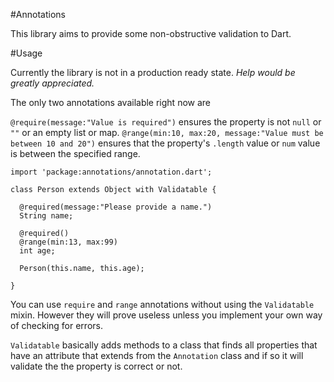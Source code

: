 #Annotations

This library aims to provide some non-obstructive validation to Dart.

#Usage

Currently the library is not in a production ready state. *Help would be greatly appreciated.*

The only two annotations available right now are

`@require(message:"Value is required")` ensures the property is not `null` or `""` or an empty list or map.
`@range(min:10, max:20, message:"Value must be between 10 and 20")` ensures that the property's `.length` value or `num` value is between the specified range.

    import 'package:annotations/annotation.dart';

    class Person extends Object with Validatable {

      @required(message:"Please provide a name.")
      String name;

      @required()
      @range(min:13, max:99)
      int age;

      Person(this.name, this.age);

    }

You can use `require` and `range` annotations without using the `Validatable` mixin. However they will prove useless unless you implement your own way of checking for errors.

`Validatable` basically adds methods to a class that finds all properties that have an attribute that extends from the `Annotation` class and if so it will validate the the property is correct or not.





